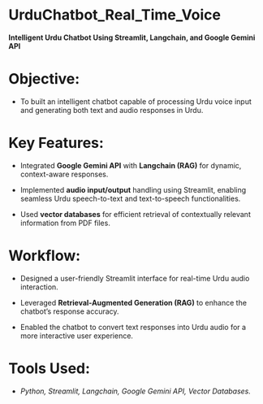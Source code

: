 # UrduChatbot_Real_Time_Voice
**Intelligent Urdu Chatbot Using Streamlit, Langchain, and Google Gemini API**

# Objective: 
* To built an intelligent chatbot capable of processing Urdu voice input and generating both text and audio responses in Urdu.

# Key Features:

* Integrated **Google Gemini API** with **Langchain (RAG)** for dynamic, context-aware responses.

* Implemented **audio input/output** handling using Streamlit, enabling seamless Urdu speech-to-text and text-to-speech functionalities.

* Used **vector databases** for efficient retrieval of contextually relevant information from PDF files.

# Workflow:

* Designed a user-friendly Streamlit interface for real-time Urdu audio interaction.

* Leveraged **Retrieval-Augmented Generation (RAG)** to enhance the chatbot’s response accuracy.

* Enabled the chatbot to convert text responses into Urdu audio for a more interactive user experience.

# Tools Used: 
* *Python, Streamlit, Langchain, Google Gemini API, Vector Databases.*
